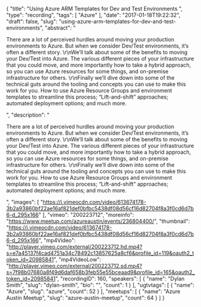 {
  "title": "Using Azure ARM Templates for Dev and Test Environments ",
  "type": "recording",
  "tags": [
    "Azure"
  ],
  "date": "2017-01-18T19:22:32",
  "draft": false,
  "slug": "using-azure-arm-templates-for-dev-and-test-environments",
  "abstract": "<p>There are a lot of perceived hurdles around moving your production environments to Azure. But when we consider Dev/Test environments, it’s often a different story. \r\nWe’ll talk about some of the benefits to moving your Dev/Test into Azure. The various different pieces of your infrastructure that you could move, and more importantly how to take a hybrid approach, so you can use Azure resources for some things, and on-premise infrastructure for others. \r\nFinally we’ll dive down into some of the technical guts around the tooling and concepts you can use to make this work for you. How to use Azure Resource Groups and environment templates to streamline this process; “Lift-and-shift” approaches; automated deployment options; and much more. </p>",
  "description": "<p>There are a lot of perceived hurdles around moving your production environments to Azure. But when we consider Dev/Test environments, it’s often a different story. \r\nWe’ll talk about some of the benefits to moving your Dev/Test into Azure. The various different pieces of your infrastructure that you could move, and more importantly how to take a hybrid approach, so you can use Azure resources for some things, and on-premise infrastructure for others. \r\nFinally we’ll dive down into some of the technical guts around the tooling and concepts you can use to make this work for you. How to use Azure Resource Groups and environment templates to streamline this process; “Lift-and-shift” approaches; automated deployment options; and much more. </p>",
  "images": [
    "https://i.vimeocdn.com/video/613674178-3b2a93860bf22ae16af821def0bfbc5438df08d56cf16d82704f8a3f0cd6d7b6-d_295x166"
  ],
  "vimeo": "200223712",
  "moreinfo": "https://www.meetup.com/azureaustin/events/236804400/",
  "thumbnail": "https://i.vimeocdn.com/video/613674178-3b2a93860bf22ae16af821def0bfbc5438df08d56cf16d82704f8a3f0cd6d7b6-d_295x166",
  "mp4Video": "http://player.vimeo.com/external/200223712.hd.mp4?s=e7a45137f4cad4751a34c78492c13857625a8cf6&profile_id=119&oauth2_token_id=20985841",
  "mp4VideoLow": "http://player.vimeo.com/external/200223712.sd.mp4?s=7f98b07680a8f49d6daf658b3feb55e55bceaad9&profile_id=165&oauth2_token_id=20985841",
  "recordingID": 160,
  "speakers": [
    {
      "name": "Dylan Smith",
      "slug": "dylan-smith",
      "bio": "",
      "count": 1
    }
  ],
  "ugtvtags": [
    {
      "name": "Azure",
      "slug": "azure",
      "count": 52
    }
  ],
  "meetups": [
    {
      "name": "Azure Austin Meetup",
      "slug": "azure-austin-meetup",
      "count": 64
    }
  ]
}
